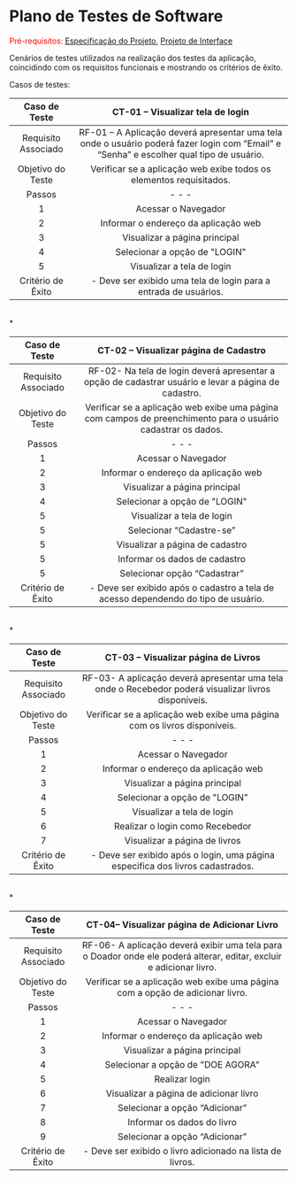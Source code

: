# Plano de Testes de Software

<span style="color:red">Pré-requisitos: <a href="2-Especificação do Projeto.md"> Especificação do Projeto</a></span>, <a href="3-Projeto de Interface.md"> Projeto de Interface</a>

Cenários de testes utilizados na realização dos testes da aplicação, coincidindo com os requisitos funcionais e mostrando os critérios de êxito.

Casos de testes:
 
| **Caso de Teste** 	| **CT-01 – Visualizar tela de login** 	|
|:---:	|:---:	|
|	Requisito Associado 	| RF-01 – A Aplicação deverá apresentar uma tela onde o usuário poderá fazer login com “Email” e “Senha” e escolher qual tipo de usuário.|
| Objetivo do Teste 	| Verificar se a aplicação web exibe todos os elementos requisitados. |
| Passos 	| -                     -                 -     | 
|    1   	|    Acessar o Navegador                        |
|    2    |    Informar o endereço da aplicação web       |
|    3    |    Visualizar a página principal              |
|    4    |    Selecionar a opção de "LOGIN"              |
|    5    |    Visualizar a tela de login                 |
|Critério de Êxito | - Deve ser exibido uma tela de login para a entrada de usuários. |

<br>*

| Caso de Teste 	| CT-02 – Visualizar página de Cadastro	|
|:---:	|:---:	|
|Requisito Associado | RF-02- Na tela de login deverá apresentar a opção de cadastrar usuário e levar a página de cadastro.                                     |
| Objetivo do Teste 	| Verificar se a aplicação web exibe uma página com campos de preenchimento para o usuário cadastrar os dados. |
| Passos 	| -                     -                 -     | 
|    1   	|    Acessar o Navegador                        |
|    2    |    Informar o endereço da aplicação web       |
|    3    |    Visualizar a página principal              |
|    4    |    Selecionar a opção de "LOGIN"              |
|    5    |    Visualizar a tela de login                 |
|    5    |    Selecionar “Cadastre-se”                   |
|    5    |    Visualizar a página de cadastro            |
|    5    |    Informar os dados de cadastro              |
|    5    |    Selecionar opção “Cadastrar”               |
|Critério de Êxito | - Deve ser exibido após o cadastro a tela de acesso dependendo do tipo de usuário. |

<br>*
 
 | **Caso de Teste** 	| **CT-03 – Visualizar página de Livros** 	|
|:---:	|:---:	|
|	Requisito Associado 	| RF-03- A aplicação deverá apresentar uma tela onde o Recebedor poderá visualizar livros disponíveis.                                    |
| Objetivo do Teste 	| Verificar se a aplicação web exibe uma página com os livros disponíveis. |
| Passos 	| -                     -                 -     | 
|    1   	|    Acessar o Navegador                        |
|    2    |    Informar o endereço da aplicação web       |
|    3    |    Visualizar a página principal              |
|    4    |    Selecionar a opção de "LOGIN"              |
|    5    |    Visualizar a tela de login                 |
|    6    |    Realizar o login como Recebedor            |
|    7    |    Visualizar a página de livros              |
|Critério de Êxito | - Deve ser exibido após o login, uma página especifica dos livros cadastrados. |

<br>*

| **Caso de Teste** 	| **CT-04– Visualizar página de Adicionar Livro** 	|
|:---:	|:---:	|
|	Requisito Associado 	| RF-06- A aplicação deverá exibir uma tela para o Doador onde ele poderá alterar, editar, excluir e adicionar livro.                     |
| Objetivo do Teste 	| Verificar se a aplicação web exibe uma página com a opção de adicionar livro. |
| Passos 	| -                     -                 -     | 
|    1   	|    Acessar o Navegador                        |
|    2    |    Informar o endereço da aplicação web       |
|    3    |    Visualizar a página principal              |
|    4    |    Selecionar a opção de "DOE AGORA"          |
|    5    |    Realizar login                             |
|    6    |    Visualizar a página de adicionar livro     |
|    7    |    Selecionar a opção “Adicionar”             |
|    8    |    Informar os dados do livro                 |
|    9    |    Selecionar a opção “Adicionar”             |
|Critério de Êxito | - Deve ser exibido o livro adicionado na lista de livros. |





